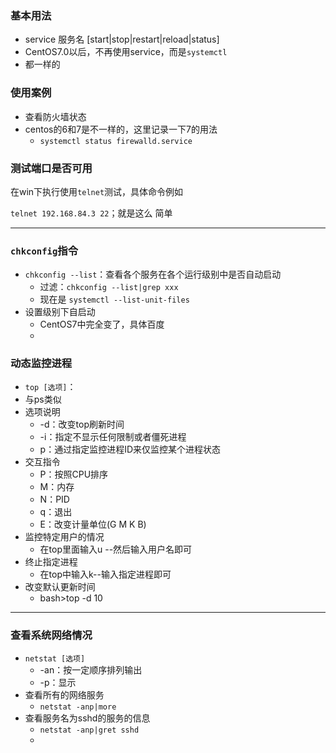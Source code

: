 ### 基本用法

* service 服务名 [start|stop|restart|reload|status]
* CentOS7.0以后，不再使用service，而是`systemctl`
* 都一样的

### 使用案例

* 查看防火墙状态
* centos的6和7是不一样的，这里记录一下7的用法
  * `systemctl status firewalld.service`

### 测试端口是否可用

在win下执行使用`telnet`测试，具体命令例如

`telnet 192.168.84.3 22`；就是这么 简单

---

### `chkconfig`指令

* `chkconfig --list`：查看各个服务在各个运行级别中是否自动启动
  * 过滤：`chkconfig --list|grep xxx` 
  * 现在是 `systemctl --list-unit-files` 
* 设置级别下自启动
  * CentOS7中完全变了，具体百度
  * 

### 动态监控进程

* `top [选项]`：
* 与ps类似
* 选项说明
  * -d：改变top刷新时间
  * -i：指定不显示任何限制或者僵死进程
  * p：通过指定监控进程ID来仅监控某个进程状态
* 交互指令
  * P：按照CPU排序
  * M：内存
  * N：PID
  * q：退出
  * E：改变计量单位(G M K B)
* 监控特定用户的情况
  * 在top里面输入u --然后输入用户名即可
* 终止指定进程
  * 在top中输入k--输入指定进程即可
* 改变默认更新时间
  * bash>top -d 10

---

### 查看系统网络情况

* `netstat [选项]`
  * -an：按一定顺序排列输出
  * -p：显示
* 查看所有的网络服务
  * `netstat -anp|more`
* 查看服务名为sshd的服务的信息
  * `netstat -anp|gret sshd`
  * 

